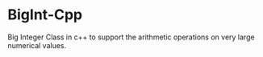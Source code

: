 # BigInt-Cpp
Big Integer Class in c++ to support the arithmetic operations on very large numerical values.
